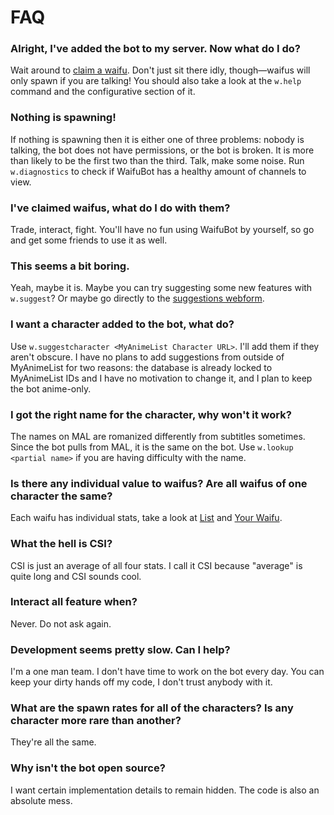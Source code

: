 # FAQ

### Alright, I've added the bot to my server. Now what do I do?

Wait around to [claim a waifu](Claiming). Don't just sit there idly, though—waifus will only spawn if you are talking! You should also take a look at the ``w.help`` command and the configurative section of it.

### Nothing is spawning!

If nothing is spawning then it is either one of three problems: nobody is talking, the bot does not have permissions, or the bot is broken. It is more than likely to be the first two than the third. Talk, make some noise. Run ``w.diagnostics`` to check if WaifuBot has a healthy amount of channels to view.

### I've claimed waifus, what do I do with them?

Trade, interact, fight. You'll have no fun using WaifuBot by yourself, so go and get some friends to use it as well.

### This seems a bit boring.

Yeah, maybe it is. Maybe you can try suggesting some new features with ``w.suggest``? Or maybe go directly to the [suggestions webform](https://flandre.cirno.pw/suggest.php).

### I want a character added to the bot, what do?

Use ``w.suggestcharacter <MyAnimeList Character URL>``. I'll add them if they aren't obscure. I have no plans to add suggestions from outside of MyAnimeList for two reasons: the database is already locked to MyAnimeList IDs and I have no motivation to change it, and I plan to keep the bot anime-only.

### I got the right name for the character, why won't it work?

The names on MAL are romanized differently from subtitles sometimes. Since the bot pulls from MAL, it is the same on the bot. Use ``w.lookup <partial name>`` if you are having difficulty with the name.

### Is there any individual value to waifus? Are all waifus of one character the same?

Each waifu has individual stats, take a look at [List](List) and [Your Waifu](Waifu).

### What the hell is CSI?

CSI is just an average of all four stats. I call it CSI because "average" is quite long and CSI sounds cool.

### Interact all feature when?

Never. Do not ask again.

### Development seems pretty slow. Can I help?

I'm a one man team. I don't have time to work on the bot every day. You can keep your dirty hands off my code, I don't trust anybody with it.

### What are the spawn rates for all of the characters? Is any character more rare than another?

They're all the same. 

### Why isn't the bot open source?

I want certain implementation details to remain hidden. The code is also an absolute mess.